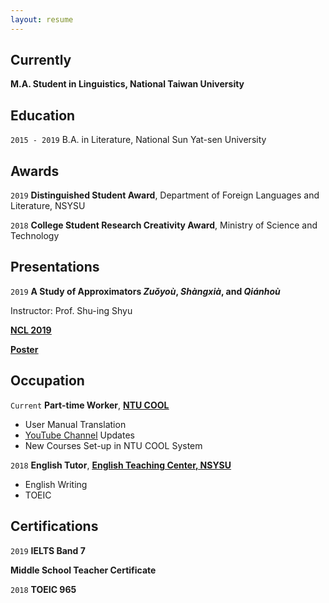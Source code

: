 ```yaml
---
layout: resume
---
```

## Currently

__M.A. Student in Linguistics, National Taiwan University__

## Education

`2015 - 2019`
B.A. in Literature, National Sun Yat-sen University 

## Awards

`2019`
__Distinguished Student Award__, Department of Foreign Languages and Literature, NSYSU

`2018`
__College Student Research Creativity Award__, Ministry of Science and Technology 

<!--## Publications

A list is also available [online](https://scholar.google.co.uk/citations?user=LTOTl0YAAAAJ) 

### Journals

`1994`
Article Title, Journal Title

`1994`
Article Title, Journal Title

### Books

`1994`
Book Title, Journal Title

`1994`
Book Title, Journal Title-->


## Presentations

`2019`
__A Study of Approximators *Zuǒyoù*, *Shàngxià*, and *Qiánhoù*__

Instructor: Prof. Shu-ing Shyu

<a href="https://sites.google.com/view/ncl2019"><u><strong>NCL 2019</strong></u></a>

<a href="https://MyWebsite.tld/presentation1"><u><strong>Poster</strong></u></a>


## Occupation

`Current`
__Part-time Worker__, <a href="https://www.dlc.ntu.edu.tw/ntu-cool/"><u><strong>NTU COOL</strong></u></a>

- User Manual Translation
- <a href="https://www.youtube.com/channel/UCIZ6pd5twm7fRwauPpO65tw"><u>YouTube Channel</u></a> Updates
- New Courses Set-up in NTU COOL System

`2018`
__English Tutor__, <a href="http://etc.nsysu.edu.tw/"><u><strong>English Teaching Center, NSYSU</strong></u></a>

- English Writing
- TOEIC

## Certifications

`2019`
__IELTS Band 7__

__Middle School Teacher Certificate__

`2018`
__TOEIC 965__


<!-- ### Footer

Last updated: May 2013 -->


